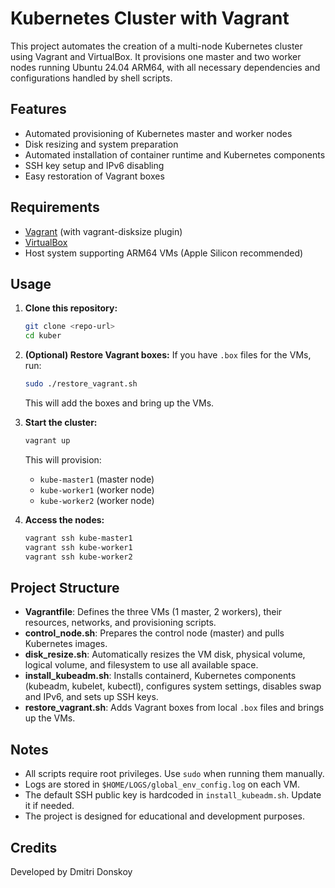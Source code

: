 # Kubernetes Cluster with Vagrant

This project automates the creation of a multi-node Kubernetes cluster using Vagrant and VirtualBox. It provisions one master and two worker nodes running Ubuntu 24.04 ARM64, with all necessary dependencies and configurations handled by shell scripts.

## Features

- Automated provisioning of Kubernetes master and worker nodes
- Disk resizing and system preparation
- Automated installation of container runtime and Kubernetes components
- SSH key setup and IPv6 disabling
- Easy restoration of Vagrant boxes

## Requirements

- [Vagrant](https://www.vagrantup.com/) (with vagrant-disksize plugin)
- [VirtualBox](https://www.virtualbox.org/)
- Host system supporting ARM64 VMs (Apple Silicon recommended)

## Usage

1. **Clone this repository:**
   ```sh
   git clone <repo-url>
   cd kuber
   ```
2. **(Optional) Restore Vagrant boxes:**
   If you have `.box` files for the VMs, run:

   ```sh
   sudo ./restore_vagrant.sh
   ```

   This will add the boxes and bring up the VMs.

3. **Start the cluster:**

   ```sh
   vagrant up
   ```

   This will provision:

   - `kube-master1` (master node)
   - `kube-worker1` (worker node)
   - `kube-worker2` (worker node)

4. **Access the nodes:**
   ```sh
   vagrant ssh kube-master1
   vagrant ssh kube-worker1
   vagrant ssh kube-worker2
   ```

## Project Structure

- **Vagrantfile**: Defines the three VMs (1 master, 2 workers), their resources, networks, and provisioning scripts.
- **control_node.sh**: Prepares the control node (master) and pulls Kubernetes images.
- **disk_resize.sh**: Automatically resizes the VM disk, physical volume, logical volume, and filesystem to use all available space.
- **install_kubeadm.sh**: Installs containerd, Kubernetes components (kubeadm, kubelet, kubectl), configures system settings, disables swap and IPv6, and sets up SSH keys.
- **restore_vagrant.sh**: Adds Vagrant boxes from local `.box` files and brings up the VMs.

## Notes

- All scripts require root privileges. Use `sudo` when running them manually.
- Logs are stored in `$HOME/LOGS/global_env_config.log` on each VM.
- The default SSH public key is hardcoded in `install_kubeadm.sh`. Update it if needed.
- The project is designed for educational and development purposes.

## Credits

Developed by Dmitri Donskoy
